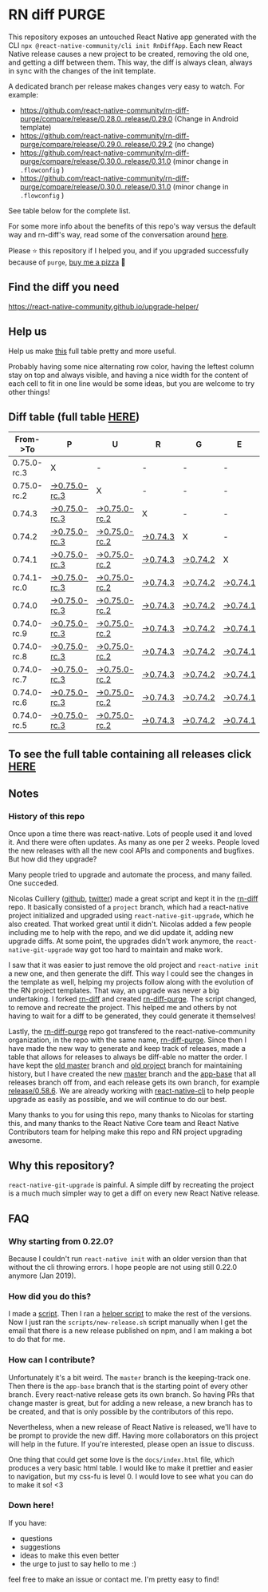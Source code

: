 # RN diff PURGE

This repository exposes an untouched React Native app generated with the CLI
`npx @react-native-community/cli init RnDiffApp`. Each new React Native release causes a new project to be created, removing the old one, and getting a diff between them. This way, the diff is always clean, always in sync with the changes of the init template.

A dedicated branch per release makes changes very easy
to watch. For example:

- https://github.com/react-native-community/rn-diff-purge/compare/release/0.28.0..release/0.29.0
  (Change in Android template)
- https://github.com/react-native-community/rn-diff-purge/compare/release/0.29.0..release/0.29.2
  (no change)
- https://github.com/react-native-community/rn-diff-purge/compare/release/0.30.0..release/0.31.0
  (minor change in `.flowconfig` )
- https://github.com/react-native-community/rn-diff-purge/compare/release/0.30.0..release/0.31.0
  (minor change in `.flowconfig` )

See table below for the complete list.

For some more info about the benefits of this repo's way versus the default way and rn-diff's way, read some of the conversation around [here](https://github.com/react-native-community/discussions-and-proposals/issues/68#issuecomment-452227478).

Please :star: this repository if I helped you, and if you upgraded successfully because of `purge`, [buy me a pizza](https://www.buymeacoffee.com/pvinis) :pizza:

## Find the diff you need

https://react-native-community.github.io/upgrade-helper/

## Help us

Help us make [this](https://react-native-community.github.io/rn-diff-purge) full table pretty and more useful.

Probably having some nice alternating row color, having the leftest column stay on top and always visible, and having a nice width for the content of each cell to fit in one line would be some ideas, but you are welcome to try other things!

## Diff table (full table [HERE](https://react-native-community.github.io/rn-diff-purge/))

| From->To    | P                                                                                                                         | U                                                                                                                         | R                                                                                                               | G                                                                                                               | E                                                                                                               |                                                                                                                           | T                                                                                                               | I                                                                                                                         | M                                                                                                                         | E                                                                                                                         | !                                                                                                                         | ! |
| ----------- | ------------------------------------------------------------------------------------------------------------------------- | ------------------------------------------------------------------------------------------------------------------------- | --------------------------------------------------------------------------------------------------------------- | --------------------------------------------------------------------------------------------------------------- | --------------------------------------------------------------------------------------------------------------- | ------------------------------------------------------------------------------------------------------------------------- | --------------------------------------------------------------------------------------------------------------- | ------------------------------------------------------------------------------------------------------------------------- | ------------------------------------------------------------------------------------------------------------------------- | ------------------------------------------------------------------------------------------------------------------------- | ------------------------------------------------------------------------------------------------------------------------- | - |
| 0.75.0-rc.3 | X                                                                                                                         | -                                                                                                                         | -                                                                                                               | -                                                                                                               | -                                                                                                               | -                                                                                                                         | -                                                                                                               | -                                                                                                                         | -                                                                                                                         | -                                                                                                                         | -                                                                                                                         | - |
| 0.75.0-rc.2 | [->0.75.0-rc.3](https://github.com/react-native-community/rn-diff-purge/compare/release/0.75.0-rc.2..release/0.75.0-rc.3) | X                                                                                                                         | -                                                                                                               | -                                                                                                               | -                                                                                                               | -                                                                                                                         | -                                                                                                               | -                                                                                                                         | -                                                                                                                         | -                                                                                                                         | -                                                                                                                         | - |
| 0.74.3      | [->0.75.0-rc.3](https://github.com/react-native-community/rn-diff-purge/compare/release/0.74.3..release/0.75.0-rc.3)      | [->0.75.0-rc.2](https://github.com/react-native-community/rn-diff-purge/compare/release/0.74.3..release/0.75.0-rc.2)      | X                                                                                                               | -                                                                                                               | -                                                                                                               | -                                                                                                                         | -                                                                                                               | -                                                                                                                         | -                                                                                                                         | -                                                                                                                         | -                                                                                                                         | - |
| 0.74.2      | [->0.75.0-rc.3](https://github.com/react-native-community/rn-diff-purge/compare/release/0.74.2..release/0.75.0-rc.3)      | [->0.75.0-rc.2](https://github.com/react-native-community/rn-diff-purge/compare/release/0.74.2..release/0.75.0-rc.2)      | [->0.74.3](https://github.com/react-native-community/rn-diff-purge/compare/release/0.74.2..release/0.74.3)      | X                                                                                                               | -                                                                                                               | -                                                                                                                         | -                                                                                                               | -                                                                                                                         | -                                                                                                                         | -                                                                                                                         | -                                                                                                                         | - |
| 0.74.1      | [->0.75.0-rc.3](https://github.com/react-native-community/rn-diff-purge/compare/release/0.74.1..release/0.75.0-rc.3)      | [->0.75.0-rc.2](https://github.com/react-native-community/rn-diff-purge/compare/release/0.74.1..release/0.75.0-rc.2)      | [->0.74.3](https://github.com/react-native-community/rn-diff-purge/compare/release/0.74.1..release/0.74.3)      | [->0.74.2](https://github.com/react-native-community/rn-diff-purge/compare/release/0.74.1..release/0.74.2)      | X                                                                                                               | -                                                                                                                         | -                                                                                                               | -                                                                                                                         | -                                                                                                                         | -                                                                                                                         | -                                                                                                                         | - |
| 0.74.1-rc.0 | [->0.75.0-rc.3](https://github.com/react-native-community/rn-diff-purge/compare/release/0.74.1-rc.0..release/0.75.0-rc.3) | [->0.75.0-rc.2](https://github.com/react-native-community/rn-diff-purge/compare/release/0.74.1-rc.0..release/0.75.0-rc.2) | [->0.74.3](https://github.com/react-native-community/rn-diff-purge/compare/release/0.74.1-rc.0..release/0.74.3) | [->0.74.2](https://github.com/react-native-community/rn-diff-purge/compare/release/0.74.1-rc.0..release/0.74.2) | [->0.74.1](https://github.com/react-native-community/rn-diff-purge/compare/release/0.74.1-rc.0..release/0.74.1) | X                                                                                                                         | -                                                                                                               | -                                                                                                                         | -                                                                                                                         | -                                                                                                                         | -                                                                                                                         | - |
| 0.74.0      | [->0.75.0-rc.3](https://github.com/react-native-community/rn-diff-purge/compare/release/0.74.0..release/0.75.0-rc.3)      | [->0.75.0-rc.2](https://github.com/react-native-community/rn-diff-purge/compare/release/0.74.0..release/0.75.0-rc.2)      | [->0.74.3](https://github.com/react-native-community/rn-diff-purge/compare/release/0.74.0..release/0.74.3)      | [->0.74.2](https://github.com/react-native-community/rn-diff-purge/compare/release/0.74.0..release/0.74.2)      | [->0.74.1](https://github.com/react-native-community/rn-diff-purge/compare/release/0.74.0..release/0.74.1)      | [->0.74.1-rc.0](https://github.com/react-native-community/rn-diff-purge/compare/release/0.74.0..release/0.74.1-rc.0)      | X                                                                                                               | -                                                                                                                         | -                                                                                                                         | -                                                                                                                         | -                                                                                                                         | - |
| 0.74.0-rc.9 | [->0.75.0-rc.3](https://github.com/react-native-community/rn-diff-purge/compare/release/0.74.0-rc.9..release/0.75.0-rc.3) | [->0.75.0-rc.2](https://github.com/react-native-community/rn-diff-purge/compare/release/0.74.0-rc.9..release/0.75.0-rc.2) | [->0.74.3](https://github.com/react-native-community/rn-diff-purge/compare/release/0.74.0-rc.9..release/0.74.3) | [->0.74.2](https://github.com/react-native-community/rn-diff-purge/compare/release/0.74.0-rc.9..release/0.74.2) | [->0.74.1](https://github.com/react-native-community/rn-diff-purge/compare/release/0.74.0-rc.9..release/0.74.1) | [->0.74.1-rc.0](https://github.com/react-native-community/rn-diff-purge/compare/release/0.74.0-rc.9..release/0.74.1-rc.0) | [->0.74.0](https://github.com/react-native-community/rn-diff-purge/compare/release/0.74.0-rc.9..release/0.74.0) | X                                                                                                                         | -                                                                                                                         | -                                                                                                                         | -                                                                                                                         | - |
| 0.74.0-rc.8 | [->0.75.0-rc.3](https://github.com/react-native-community/rn-diff-purge/compare/release/0.74.0-rc.8..release/0.75.0-rc.3) | [->0.75.0-rc.2](https://github.com/react-native-community/rn-diff-purge/compare/release/0.74.0-rc.8..release/0.75.0-rc.2) | [->0.74.3](https://github.com/react-native-community/rn-diff-purge/compare/release/0.74.0-rc.8..release/0.74.3) | [->0.74.2](https://github.com/react-native-community/rn-diff-purge/compare/release/0.74.0-rc.8..release/0.74.2) | [->0.74.1](https://github.com/react-native-community/rn-diff-purge/compare/release/0.74.0-rc.8..release/0.74.1) | [->0.74.1-rc.0](https://github.com/react-native-community/rn-diff-purge/compare/release/0.74.0-rc.8..release/0.74.1-rc.0) | [->0.74.0](https://github.com/react-native-community/rn-diff-purge/compare/release/0.74.0-rc.8..release/0.74.0) | [->0.74.0-rc.9](https://github.com/react-native-community/rn-diff-purge/compare/release/0.74.0-rc.8..release/0.74.0-rc.9) | X                                                                                                                         | -                                                                                                                         | -                                                                                                                         | - |
| 0.74.0-rc.7 | [->0.75.0-rc.3](https://github.com/react-native-community/rn-diff-purge/compare/release/0.74.0-rc.7..release/0.75.0-rc.3) | [->0.75.0-rc.2](https://github.com/react-native-community/rn-diff-purge/compare/release/0.74.0-rc.7..release/0.75.0-rc.2) | [->0.74.3](https://github.com/react-native-community/rn-diff-purge/compare/release/0.74.0-rc.7..release/0.74.3) | [->0.74.2](https://github.com/react-native-community/rn-diff-purge/compare/release/0.74.0-rc.7..release/0.74.2) | [->0.74.1](https://github.com/react-native-community/rn-diff-purge/compare/release/0.74.0-rc.7..release/0.74.1) | [->0.74.1-rc.0](https://github.com/react-native-community/rn-diff-purge/compare/release/0.74.0-rc.7..release/0.74.1-rc.0) | [->0.74.0](https://github.com/react-native-community/rn-diff-purge/compare/release/0.74.0-rc.7..release/0.74.0) | [->0.74.0-rc.9](https://github.com/react-native-community/rn-diff-purge/compare/release/0.74.0-rc.7..release/0.74.0-rc.9) | [->0.74.0-rc.8](https://github.com/react-native-community/rn-diff-purge/compare/release/0.74.0-rc.7..release/0.74.0-rc.8) | X                                                                                                                         | -                                                                                                                         | - |
| 0.74.0-rc.6 | [->0.75.0-rc.3](https://github.com/react-native-community/rn-diff-purge/compare/release/0.74.0-rc.6..release/0.75.0-rc.3) | [->0.75.0-rc.2](https://github.com/react-native-community/rn-diff-purge/compare/release/0.74.0-rc.6..release/0.75.0-rc.2) | [->0.74.3](https://github.com/react-native-community/rn-diff-purge/compare/release/0.74.0-rc.6..release/0.74.3) | [->0.74.2](https://github.com/react-native-community/rn-diff-purge/compare/release/0.74.0-rc.6..release/0.74.2) | [->0.74.1](https://github.com/react-native-community/rn-diff-purge/compare/release/0.74.0-rc.6..release/0.74.1) | [->0.74.1-rc.0](https://github.com/react-native-community/rn-diff-purge/compare/release/0.74.0-rc.6..release/0.74.1-rc.0) | [->0.74.0](https://github.com/react-native-community/rn-diff-purge/compare/release/0.74.0-rc.6..release/0.74.0) | [->0.74.0-rc.9](https://github.com/react-native-community/rn-diff-purge/compare/release/0.74.0-rc.6..release/0.74.0-rc.9) | [->0.74.0-rc.8](https://github.com/react-native-community/rn-diff-purge/compare/release/0.74.0-rc.6..release/0.74.0-rc.8) | [->0.74.0-rc.7](https://github.com/react-native-community/rn-diff-purge/compare/release/0.74.0-rc.6..release/0.74.0-rc.7) | X                                                                                                                         | - |
| 0.74.0-rc.5 | [->0.75.0-rc.3](https://github.com/react-native-community/rn-diff-purge/compare/release/0.74.0-rc.5..release/0.75.0-rc.3) | [->0.75.0-rc.2](https://github.com/react-native-community/rn-diff-purge/compare/release/0.74.0-rc.5..release/0.75.0-rc.2) | [->0.74.3](https://github.com/react-native-community/rn-diff-purge/compare/release/0.74.0-rc.5..release/0.74.3) | [->0.74.2](https://github.com/react-native-community/rn-diff-purge/compare/release/0.74.0-rc.5..release/0.74.2) | [->0.74.1](https://github.com/react-native-community/rn-diff-purge/compare/release/0.74.0-rc.5..release/0.74.1) | [->0.74.1-rc.0](https://github.com/react-native-community/rn-diff-purge/compare/release/0.74.0-rc.5..release/0.74.1-rc.0) | [->0.74.0](https://github.com/react-native-community/rn-diff-purge/compare/release/0.74.0-rc.5..release/0.74.0) | [->0.74.0-rc.9](https://github.com/react-native-community/rn-diff-purge/compare/release/0.74.0-rc.5..release/0.74.0-rc.9) | [->0.74.0-rc.8](https://github.com/react-native-community/rn-diff-purge/compare/release/0.74.0-rc.5..release/0.74.0-rc.8) | [->0.74.0-rc.7](https://github.com/react-native-community/rn-diff-purge/compare/release/0.74.0-rc.5..release/0.74.0-rc.7) | [->0.74.0-rc.6](https://github.com/react-native-community/rn-diff-purge/compare/release/0.74.0-rc.5..release/0.74.0-rc.6) | X |

## To see the full table containing all releases click [HERE](https://react-native-community.github.io/rn-diff-purge/)

## Notes

### History of this repo

Once upon a time there was react-native. Lots of people used it and loved it. And there were often updates. As many as one per 2 weeks. People loved the new releases with all the new cool APIs and components and bugfixes. But how did they upgrade?

Many people tried to upgrade and automate the process, and many failed. One succeded.

Nicolas Cuillery ([github](https://github.com/ncuillery), [twitter](https://twitter.com/ncuillery)) made a great script and kept it in the [rn-diff](https://github.com/ncuillery/rn-diff) repo. It basically consisted of a `project` branch, which had a react-native project initialized and upgraded using `react-native-git-upgrade`, which he also created. That worked great until it didn't. Nicolas added a few people including me to help with the repo, and we did update it, adding new upgrade diffs. At some point, the upgrades didn't work anymore, the `react-native-git-upgrade` way got too hard to maintain and make work.

I saw that it was easier to just remove the old project and `react-native init` a new one, and then generate the diff. This way I could see the changes in the template as well, helping my projects follow along with the evolution of the RN project templates. That way, an upgrade was never a big undertaking. I forked [rn-diff](https://github.com/ncuillery/rn-diff) and created [rn-diff-purge](https://github.com/react-native-community/rn-diff-purge). The script changed, to remove and recreate the project. This helped me and others by not having to wait for a diff to be generated, they could generate it themselves!

Lastly, the [rn-diff-purge](https://github.com/react-native-community/rn-diff-purge) repo got transfered to the react-native-community organization, in the repo with the same name, [rn-diff-purge](https://github.com/react-native-community/rn-diff-purge). Since then I have made the new way to generate and keep track of releases, made a table that allows for releases to always be diff-able no matter the order. I have kept the [old master](https://github.com/react-native-community/rn-diff-purge/tree/old/master) branch and [old project](https://github.com/react-native-community/rn-diff-purge/tree/old/project) branch for maintaining history, but I have created the new [master](https://github.com/react-native-community/rn-diff-purge/tree/master) branch and the [app-base](https://github.com/react-native-community/rn-diff-purge/tree/app-base) that all releases branch off from, and each release gets its own branch, for example [release/0.58.6](https://github.com/react-native-community/rn-diff-purge/tree/release/0.58.6). We are already working with [react-native-cli](https://github.com/react-native-community/react-native-cli) to help people upgrade as easily as possible, and we will continue to do our best.

Many thanks to you for using this repo, many thanks to Nicolas for starting this, and many thanks to the React Native Core team and React Native Contributors team for helping make this repo and RN project upgrading awesome.

## Why this repository?

`react-native-git-upgrade` is painful. A simple diff by recreating the project is a much much simpler way to get a diff on every new React Native release.

## FAQ

### Why starting from 0.22.0?

Because I couldn't run `react-native init` with an older version than that without the cli throwing errors. I hope people are not using still 0.22.0 anymore (Jan 2019).

### How did you do this?

I made a [script](https://github.com/react-native-community/rn-diff-purge/blob/master/scripts/new-release.sh). Then I ran a [helper script](https://github.com/react-native-community/rn-diff-purge/blob/master/scripts/new-release.sh) to make the rest of the versions.
Now I just ran the `scripts/new-release.sh` script manually when I get the email that there is a new release published on npm, and I am making a bot to do that for me.

### How can I contribute?

Unfortunately it's a bit weird. The `master` branch is the keeping-track one. Then there is the `app-base` branch that is the starting point of every other branch. Every react-native release gets its own branch. So having PRs that change master is great, but for adding a new release, a new branch has to be created, and that is only possible by the contributors of this repo.

Nevertheless, when a new release of React Native is released, we'll have to be prompt to provide
the new diff. Having more collaborators on this project will help in the future. If you're interested, please open an issue to discuss.

One thing that could get some love is the `docs/index.html` file, which produces a very basic html table. I would like to make it prettier and easier to navigation, but my css-fu is level 0. I would love to see what you can do to make it so! <3

### Down here!

If you have:

- questions
- suggestions
- ideas to make this even better
- the urge to just to say hello to me :)

feel free to make an issue or contact me. I'm pretty easy to find!

